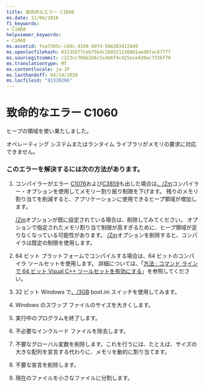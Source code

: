 ```yaml
---
title: 致命的なエラー C1060
ms.date: 11/04/2016
f1_keywords:
- C1060
helpviewer_keywords:
- C1060
ms.assetid: feaf305c-c84c-4160-b974-50e283412849
ms.openlocfilehash: 83135b77ceb75b4c2b05211260d1aed8fac6777f
ms.sourcegitcommit: c123cc76bb2b6c5cde6f4c425ece420ac733bf70
ms.translationtype: MT
ms.contentlocale: ja-JP
ms.lasthandoff: 04/14/2020
ms.locfileid: "81320296"
---
```

# <a name="fatal-error-c1060"></a>致命的なエラー C1060

ヒープの領域を使い果たしました。

オペレーティング システムまたはランタイム ライブラリがメモリの要求に対応できません。

### <a name="to-fix-this-error-try-the-following-possible-solutions"></a>このエラーを解決するには次の方法があります。

1. コンパイラーがエラー [C1076](../../error-messages/compiler-errors-1/fatal-error-c1076.md)および[C3859](../../error-messages/compiler-errors-2/compiler-error-c3859.md)も出した場合は[、/Zm](../../build/reference/zm-specify-precompiled-header-memory-allocation-limit.md)コンパイラー・オプションを使用してメモリー割り振り制限を下げます。 残りのメモリ割り当てを削減すると、アプリケーションに使用できるヒープ領域が増加します。

   [/Zm](../../build/reference/zm-specify-precompiled-header-memory-allocation-limit.md)オプションが既に設定されている場合は、削除してみてください。 オプションで指定されたメモリ割り当て制限が高すぎるために、ヒープ領域が足りなくなっている可能性があります。 [/Zm](../../build/reference/zm-specify-precompiled-header-memory-allocation-limit.md)オプションを削除すると、コンパイラは既定の制限を使用します。

1. 64 ビット プラットフォームでコンパイルする場合は、64 ビットのコンパイラ ツールセットを使用します。 詳細については、「[方法 : コマンド ラインで 64 ビット Visual C++ ツールセットを有効にする](../../build/how-to-enable-a-64-bit-visual-cpp-toolset-on-the-command-line.md)」を参照してください。

1. 32 ビット Windows で[、/3GB](https://support.microsoft.com/help/833721/available-switch-options-for-the-windows-xp-and-the-windows-server-200) boot.ini スイッチを使用してみます。

1. Windows のスワップ ファイルのサイズを大きくします。

1. 実行中のプログラムを終了します。

1. 不必要なインクルード ファイルを除去します。

1. 不要なグローバル変数を削除します。これを行うには、たとえば、サイズの大きな配列を宣言する代わりに、メモリを動的に割り当てます。

1. 不要な宣言を削除します。

1. 現在のファイルを小さなファイルに分割します。
